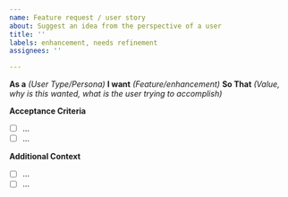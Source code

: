 ```yaml
---
name: Feature request / user story
about: Suggest an idea from the perspective of a user
title: ''
labels: enhancement, needs refinement
assignees: ''

---
```


**As a** *(User Type/Persona)* **I want** *(Feature/enhancement)* **So That** *(Value, why is this wanted, what is the user trying to accomplish)*

**Acceptance Criteria**
- [ ] ...
- [ ] ...

**Additional Context**
- [ ] ...
- [ ] ...
